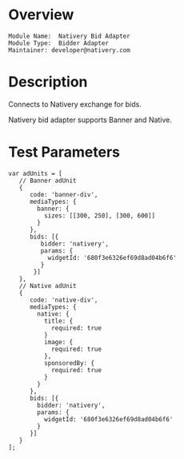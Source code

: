 # Overview

```
Module Name:  Nativery Bid Adapter
Module Type:  Bidder Adapter
Maintainer: developer@nativery.com
```

# Description

Connects to Nativery exchange for bids.

Nativery bid adapter supports Banner and Native.

# Test Parameters
```
var adUnits = [
   // Banner adUnit
   {
      code: 'banner-div',
      mediaTypes: {
        banner: {
          sizes: [[300, 250], [300, 600]]
        }
      },
      bids: [{
         bidder: 'nativery',
         params: {
           widgetId: '680f3e6326ef69d8ad04b6f6'
         }
       }]
   },
   // Native adUnit
   {
      code: 'native-div',
      mediaTypes: {
        native: {
          title: {
            required: true
          }
          image: {
            required: true
          },
          sponsoredBy: {
            required: true
          }
        }
      },
      bids: [{
        bidder: 'nativery',
        params: {
          widgetId: '680f3e6326ef69d8ad04b6f6'
        }
      }]
   }
];
```
